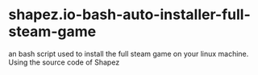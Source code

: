 # shapez.io-bash-auto-installer-full-steam-game
an bash script used to install the full steam game on your linux machine. Using the source code of Shapez
